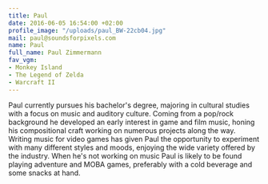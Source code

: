 ```yaml
---
title: Paul
date: 2016-06-05 16:54:00 +02:00
profile_image: "/uploads/paul_BW-22cb04.jpg"
mail: paul@soundsforpixels.com
name: Paul
full_name: Paul Zimmermann
fav_vgm:
- Monkey Island
- The Legend of Zelda
- Warcraft II
---
```

Paul currently pursues his bachelor's degree, majoring in cultural studies with a focus on music and auditory culture. Coming from a pop/rock background he developed an early interest in game and film music, honing his compositional craft working on numerous projects along the way. Writing music for video games has given Paul the opportunity to experiment with many different styles and moods, enjoying the wide variety offered by the industry. When he's not working on music Paul is likely to be found playing adventure and MOBA games, preferably with a cold beverage and some snacks at hand.
